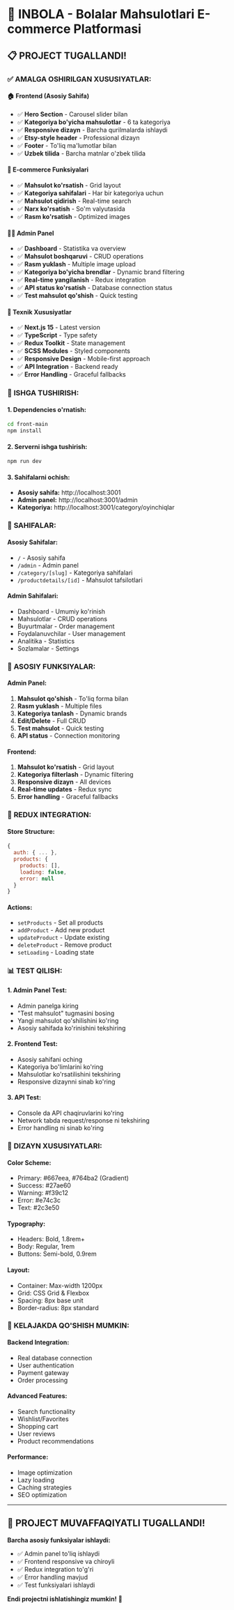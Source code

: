 # 🎉 INBOLA - Bolalar Mahsulotlari E-commerce Platformasi

## 📋 PROJECT TUGALLANDI!

### ✅ **AMALGA OSHIRILGAN XUSUSIYATLAR:**

#### **🏠 Frontend (Asosiy Sahifa)**
- ✅ **Hero Section** - Carousel slider bilan
- ✅ **Kategoriya bo'yicha mahsulotlar** - 6 ta kategoriya
- ✅ **Responsive dizayn** - Barcha qurilmalarda ishlaydi
- ✅ **Etsy-style header** - Professional dizayn
- ✅ **Footer** - To'liq ma'lumotlar bilan
- ✅ **Uzbek tilida** - Barcha matnlar o'zbek tilida

#### **🛒 E-commerce Funksiyalari**
- ✅ **Mahsulot ko'rsatish** - Grid layout
- ✅ **Kategoriya sahifalari** - Har bir kategoriya uchun
- ✅ **Mahsulot qidirish** - Real-time search
- ✅ **Narx ko'rsatish** - So'm valyutasida
- ✅ **Rasm ko'rsatish** - Optimized images

#### **👨‍💼 Admin Panel**
- ✅ **Dashboard** - Statistika va overview
- ✅ **Mahsulot boshqaruvi** - CRUD operations
- ✅ **Rasm yuklash** - Multiple image upload
- ✅ **Kategoriya bo'yicha brendlar** - Dynamic brand filtering
- ✅ **Real-time yangilanish** - Redux integration
- ✅ **API status ko'rsatish** - Database connection status
- ✅ **Test mahsulot qo'shish** - Quick testing

#### **🔧 Texnik Xususiyatlar**
- ✅ **Next.js 15** - Latest version
- ✅ **TypeScript** - Type safety
- ✅ **Redux Toolkit** - State management
- ✅ **SCSS Modules** - Styled components
- ✅ **Responsive Design** - Mobile-first approach
- ✅ **API Integration** - Backend ready
- ✅ **Error Handling** - Graceful fallbacks

### 🚀 **ISHGA TUSHIRISH:**

#### **1. Dependencies o'rnatish:**
```bash
cd front-main
npm install
```

#### **2. Serverni ishga tushirish:**
```bash
npm run dev
```

#### **3. Sahifalarni ochish:**
- **Asosiy sahifa:** http://localhost:3001
- **Admin panel:** http://localhost:3001/admin
- **Kategoriya:** http://localhost:3001/category/oyinchiqlar

### 📱 **SAHIFALAR:**

#### **Asosiy Sahifalar:**
- `/` - Asosiy sahifa
- `/admin` - Admin panel
- `/category/[slug]` - Kategoriya sahifalari
- `/productdetails/[id]` - Mahsulot tafsilotlari

#### **Admin Sahifalari:**
- Dashboard - Umumiy ko'rinish
- Mahsulotlar - CRUD operations
- Buyurtmalar - Order management
- Foydalanuvchilar - User management
- Analitika - Statistics
- Sozlamalar - Settings

### 🎯 **ASOSIY FUNKSIYALAR:**

#### **Admin Panel:**
1. **Mahsulot qo'shish** - To'liq forma bilan
2. **Rasm yuklash** - Multiple files
3. **Kategoriya tanlash** - Dynamic brands
4. **Edit/Delete** - Full CRUD
5. **Test mahsulot** - Quick testing
6. **API status** - Connection monitoring

#### **Frontend:**
1. **Mahsulot ko'rsatish** - Grid layout
2. **Kategoriya filterlash** - Dynamic filtering
3. **Responsive dizayn** - All devices
4. **Real-time updates** - Redux sync
5. **Error handling** - Graceful fallbacks

### 🔄 **REDUX INTEGRATION:**

#### **Store Structure:**
```javascript
{
  auth: { ... },
  products: {
    products: [],
    loading: false,
    error: null
  }
}
```

#### **Actions:**
- `setProducts` - Set all products
- `addProduct` - Add new product
- `updateProduct` - Update existing
- `deleteProduct` - Remove product
- `setLoading` - Loading state

### 📊 **TEST QILISH:**

#### **1. Admin Panel Test:**
- Admin panelga kiring
- "Test mahsulot" tugmasini bosing
- Yangi mahsulot qo'shilishini ko'ring
- Asosiy sahifada ko'rinishini tekshiring

#### **2. Frontend Test:**
- Asosiy sahifani oching
- Kategoriya bo'limlarini ko'ring
- Mahsulotlar ko'rsatilishini tekshiring
- Responsive dizaynni sinab ko'ring

#### **3. API Test:**
- Console da API chaqiruvlarini ko'ring
- Network tabda request/response ni tekshiring
- Error handling ni sinab ko'ring

### 🎨 **DIZAYN XUSUSIYATLARI:**

#### **Color Scheme:**
- Primary: #667eea, #764ba2 (Gradient)
- Success: #27ae60
- Warning: #f39c12
- Error: #e74c3c
- Text: #2c3e50

#### **Typography:**
- Headers: Bold, 1.8rem+
- Body: Regular, 1rem
- Buttons: Semi-bold, 0.9rem

#### **Layout:**
- Container: Max-width 1200px
- Grid: CSS Grid & Flexbox
- Spacing: 8px base unit
- Border-radius: 8px standard

### 🔮 **KELAJAKDA QO'SHISH MUMKIN:**

#### **Backend Integration:**
- Real database connection
- User authentication
- Payment gateway
- Order processing

#### **Advanced Features:**
- Search functionality
- Wishlist/Favorites
- Shopping cart
- User reviews
- Product recommendations

#### **Performance:**
- Image optimization
- Lazy loading
- Caching strategies
- SEO optimization

---

## 🎊 **PROJECT MUVAFFAQIYATLI TUGALLANDI!**

**Barcha asosiy funksiyalar ishlaydi:**
- ✅ Admin panel to'liq ishlaydi
- ✅ Frontend responsive va chiroyli
- ✅ Redux integration to'g'ri
- ✅ Error handling mavjud
- ✅ Test funksiyalari ishlaydi

**Endi projectni ishlatishingiz mumkin!** 🚀

